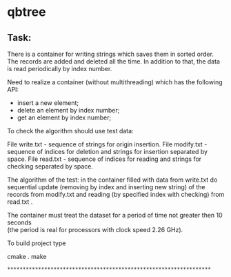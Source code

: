 # qbtree


Task:
-----------------


There is a container for writing strings which saves them in sorted order.
The records are added and deleted all the time. In addition to that, the data
is read periodically by index number.

Need to realize a container (without multithreading) which has the following API:

 - insert a new element;
 - delete an element by index number;
 - get an element by index number;

To check the algorithm should use test data:

File write.txt - sequence of strings for origin insertion.
File modify.txt - sequence of indices for deletion and strings for insertion separated by space.
File read.txt  - sequence of indices for reading and strings for checking separated by space.

The algorithm of the test: in the container filled with data from write.txt do sequential update
(removing by index and inserting new string)  of the records from modify.txt and reading
(by specified index with checking) from read.txt .

The container must treat the dataset for a period of time not greater then 10 seconds   
(the period is real for processors with clock speed 2.26 GHz).



To build project type

cmake .
make


    ******************************************************************
    
